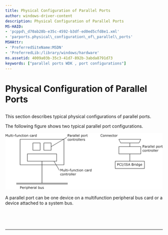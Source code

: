 ```yaml
---
title: Physical Configuration of Parallel Ports
author: windows-driver-content
description: Physical Configuration of Parallel Ports
MS-HAID:
- 'pcppd\_d70ab28b-e35c-4592-b3df-ed0ed5cfd8e1.xml'
- 'parports.physical\_configuration\_of\_parallel\_ports'
MSHAttr:
- 'PreferredSiteName:MSDN'
- 'PreferredLib:/library/windows/hardware'
ms.assetid: 4009a03b-35c3-41d7-892b-3abda8791d73
keywords: ["parallel ports WDK , port configurations"]
---
```


# Physical Configuration of Parallel Ports


## <a href="" id="ddk-physical-configuration-of-parallel-ports-kg"></a>


This section describes typical physical configurations of parallel ports.

The following figure shows two typical parallel port configurations.

![parallel port on a multifunction peripheral bus card (left figure) and integrated into a pci/isa bridge (right figure)](images/parport1.png)

A parallel port can be one device on a multifunction peripheral bus card or a device attached to a system bus.

 

 


--------------------


